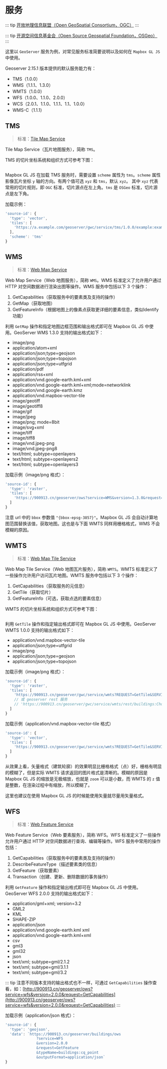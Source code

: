 # 服务
::: tip
[开放地理信息联盟（Open GeoSpatial Consortium，OGC）](http://www.opengeospatial.org/)
:::

::: tip
[开源空间信息基金会（Open Source Geospatial Foundation，OSGeo）]()
:::

这里以 `GeoServer` 服务为例，对常见服务标准简要说明以及如何在 `Mapbox GL JS` 中使用。

Geoserver 2.15.1 版本提供的默认服务能力有：
* TMS（1.0.0）
* WMS（1.1.1、1.3.0）
* WMTS（1.0.0）
* WFS（1.0.0、1.1.0、2.0.0）
* WCS（2.0.1、1.1.0、1.1.1、1.1、1.0.0）
* WMS-C（1.1.1）

## TMS
> 标准：[Tile Map Service](https://wiki.osgeo.org/wiki/Tile_Map_Service_Specification)

Tile Map Service（瓦片地图服务），简称 `TMS`。

TMS 的切片坐标系统和组织方式可参考下图：
<div align="center">
  <img :src="$withBase('/images/TMS切片坐标系统和组织方式.png')" />
</div>
 
Mapbox GL JS 在加载 TMS 服务时，需要设置 `scheme` 属性为 `tms`。`scheme` 属性影像瓦片坐标 `y` 轴的方向。有两个值可选 `xyz` 和 `tms`，默认 `xyz`。
其中 `xyz` 代表常用的切片规则，即 `OGC` 标准，切片源点在左上角。`tms` 是 `OSGeo` 标准，切片源点是左下角。

加载示例：

``` js
'source-id': {
  'type': 'vector',
  'tiles': [
    'https://a.example.com/geoserver/gwc/service/tms/1.0.0/example:example@EPSG:900913@pbf/{z}/{x}/{y}.pbf'
  ],
  'scheme': 'tms'
}
 ```

<ClientOnly>
  <code-view name="tms"/>
</ClientOnly>

## WMS
> 标准：[Web Map Service](http://www.opengeospatial.org/standards/wms)

Web Map Service（Web 地图服务），简称 `WMS`。WMS 标准定义了允许用户通过 HTTP 对空间数据进行渲染出图等操作。WMS 服务中包括以下 3 个操作：
1. GetCapabilities（获取服务中的要素类及支持的操作）
2. GetMap（获取地图）
3. GetFeatureInfo（根据地图上的像素点获取更详细的要素信息，类似Identify功能）

利用 `GetMap` 操作和指定地图边框范围和输出格式即可在 Mapbox GL JS 中使用。GeoServer WMS 1.3.0 支持的输出格式如下：
* image/png
* application/atom+xml
* application/json;type=geojson
* application/json;type=topojson
* application/json;type=utfgrid
* application/pdf
* application/rss+xml
* application/vnd.google-earth.kml+xml
* application/vnd.google-earth.kml+xml;mode=networklink
* application/vnd.google-earth.kmz
* application/vnd.mapbox-vector-tile
* image/geotiff
* image/geotiff8
* image/gif
* image/jpeg
* image/png; mode=8bit
* image/svg+xml
* image/tiff
* image/tiff8
* image/vnd.jpeg-png
* image/vnd.jpeg-png8
* text/html; subtype=openlayers
* text/html; subtype=openlayers2
* text/html; subtype=openlayers3

加载示例（image/png 格式）：

``` js
'source-id': {
  'type': 'raster',
  'tiles': [
    'https://900913.cn/geoserver/ows?service=WMS&version=1.3.0&request=GetMap&layers=china_admin:Chongqing&bbox={bbox-epsg-3857}&width=512&height=512&srs=EPSG:3857&format=image/png&TRANSPARENT=TRUE'
  ]
}
```

注意 url 中的 `bbox` 参数值 `"{bbox-epsg-3857}"`。Mapbox GL JS 会自动计算地图范围替换该值，获取地图。这也是与下面 WMTS 同样用栅格格式，WMS 不会模糊的原因。

<ClientOnly>
  <code-view name="wms"/>
</ClientOnly>

## WMTS
> 标准：[Web Map Tile Service](http://www.opengeospatial.org/standards/wmts)

Web Map Tile Service（Web 地图瓦片服务），简称 `WMTS`。WMTS 标准定义了一些操作允许用户访问瓦片地图。WMTS 服务中包括以下 3 个操作：
1. GetCapabilities（获取服务的元信息）
2. GetTile（获取切片）
3. GetFeatureInfo（可选，获取点选的要素信息） 

WMTS 的切片坐标系统和组织方式可参考下图：
<div align="center">
  <img :src="$withBase('/images/WMTS切片坐标系统和组织方式.png')" />
</div>

利用 `GetTile` 操作和指定输出格式即可在 Mapbox GL JS 中使用。GeoServer WMTS 1.0.0 支持的输出格式如下：
* application/vnd.mapbox-vector-tile
* application/json;type=utfgrid
* image/png
* application/json;type=geojson
* application/json;type=topojson

加载示例（image/png 格式）：

``` js
'source-id': {
  'type': 'raster',
  'tiles': [
    'https://900913.cn/geoserver/gwc/service/wmts?REQUEST=GetTile&SERVICE=WMTS&VERSION=1.0.0&LAYER=buildings:Chongqing&STYLE=&TILEMATRIX=EPSG:900913:{z}&TILEMATRIXSET=EPSG:900913&FORMAT=image/png&TILECOL={x}&TILEROW={y}'
    // 或 geoserver rest 服务
    // 'https://900913.cn/geoserver/gwc/service/wmts/rest/buildings:Chongqing/polygon/EPSG:900913/EPSG:900913:{z}/{y}/{x}?format=image/png'
  ]
}
```

加载示例（application/vnd.mapbox-vector-tile 格式）

``` js
'source-id': {
  'type': 'vector',
  'tiles': [
    'https://900913.cn/geoserver/gwc/service/wmts?REQUEST=GetTile&SERVICE=WMTS&VERSION=1.0.0&LAYER=buildings:cq_point&STYLE=&TILEMATRIX=EPSG:900913:{z}&TILEMATRIXSET=EPSG:900913&FORMAT=application/vnd.mapbox-vector-tile&TILECOL={x}&TILEROW={y}'
  ]
}
```

从效果上看，矢量格式（建筑轮廓）的效果明显比栅格格式（点）好，栅格有明显的模糊了，但是实际 WMTS 请求返回的图片格式是清晰的。模糊的原因是 Mapbox GL JS 的缩放是无极缩放，也就是 `zoom` 可以是小数，而 WMTS 的 `z` 值是整数，在渲染过程中有缩放，所以模糊了。

这里也建议在使用 Mapbox GL JS 的时候能使用矢量就尽量用矢量格式。

<ClientOnly>
  <code-view name="wmts"/>
</ClientOnly>

## WFS
> 标准：[Web Feature Service](http://www.opengeospatial.org/standards/wfs)

Web Feature Service（Web 要素服务），简称 WFS。WFS 标准定义了一些操作允许用户通过 HTTP 对空间数据进行查询、编辑等操作。WFS 服务中常用的操作包括：
1. GetCapabilities（获取服务中的要素类及支持的操作）
2. DescribeFeatureType（描述要素类的信息）
3. GetFeature（获取要素）
4. Transaction（创建、更新、删除数据的事务操作）

利用 `GetFeature` 操作和指定输出格式即可在 Mapbox GL JS 中使用。GeoServer WFS 2.0.0 支持的输出格式如下：
* application/gml+xml; version=3.2
* GML2
* KML
* SHAPE-ZIP
* application/json
* application/vnd.google-earth.kml xml
* application/vnd.google-earth.kml+xml
* csv
* gml3
* gml32
* json
* text/xml; subtype=gml/2.1.2
* text/xml; subtype=gml/3.1.1
* text/xml; subtype=gml/3.2

::: tip
注意不同版本支持的输出格式也不一样，可通过 `GetCapabilities` 操作查看，如：[http://900913.cn/geoserver/ows?service=wfs&version=2.0.0&request=GetCapabilities](http://900913.cn/geoserver/ows?service=wfs&version=2.0.0&request=GetCapabilities)
:::

加载示例（application/json 格式）：

``` js
'source-id': {
  'type': 'geojson',
  'data': `https://900913.cn/geoserver/buildings/ows
              ?service=WFS
              &version=2.0.0
              &request=GetFeature
              &typeName=buildings:cq_point
              &outputFormat=application/json`
}
```

<ClientOnly>
  <code-view name="wfs"/>
</ClientOnly>
